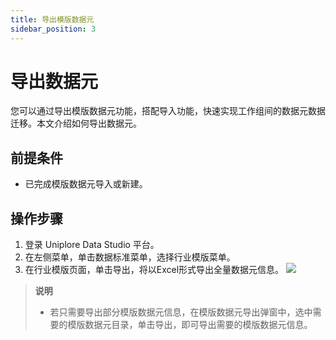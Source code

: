 ```yaml
---
title: 导出模版数据元
sidebar_position: 3
---
```


# 导出数据元
您可以通过导出模版数据元功能，搭配导入功能，快速实现工作组间的数据元数据迁移。本文介绍如何导出数据元。

## 前提条件
- 已完成模版数据元导入或新建。

## 操作步骤
1. 登录 Uniplore Data Studio 平台。
2. 在左侧菜单，单击数据标准菜单，选择行业模版菜单。
3. 在行业模版页面，单击导出，将以Excel形式导出全量数据元信息。
[![](https://uniplore-docs.oss-cn-chengdu.aliyuncs.com/datastudio/data-standard/export-data-element.png)](https://uniplore-docs.oss-cn-chengdu.aliyuncs.com/datastudio/data-exchange/export-data-element.png)
>**说明** 
>- 若只需要导出部分模版数据元信息，在模版数据元导出弹窗中，选中需要的模版数据元目录，单击导出，即可导出需要的模版数据元信息。